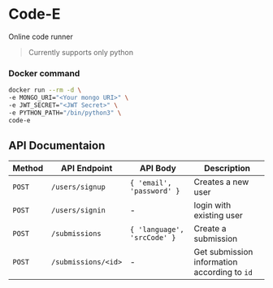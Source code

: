 # Code-E
Online code runner

> Currently supports only python

### Docker command
```bash
docker run --rm -d \
-e MONGO_URI="<Your mongo URI>" \
-e JWT_SECRET="<JWT Secret>" \
-e PYTHON_PATH="/bin/python3" \
code-e
```

## API Documentaion
| Method | API Endpoint | API Body | Description |
| ------------- | ------------- | ------------- | ------------- |
| `POST` | `/users/signup` | ```{ 'email', 'password' }``` | Creates a new user |
| `POST` | `/users/signin` | - | login with existing user |
| `POST` | `/submissions` | ```{ 'language', 'srcCode' }``` | Create a submission |
| `POST` | `/submissions/<id>` | - | Get submission information according to `id` |
